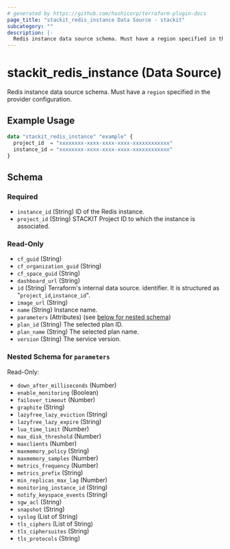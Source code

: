 ```yaml
---
# generated by https://github.com/hashicorp/terraform-plugin-docs
page_title: "stackit_redis_instance Data Source - stackit"
subcategory: ""
description: |-
  Redis instance data source schema. Must have a region specified in the provider configuration.
---
```


# stackit_redis_instance (Data Source)

Redis instance data source schema. Must have a `region` specified in the provider configuration.

## Example Usage

```terraform
data "stackit_redis_instance" "example" {
  project_id  = "xxxxxxxx-xxxx-xxxx-xxxx-xxxxxxxxxxxx"
  instance_id = "xxxxxxxx-xxxx-xxxx-xxxx-xxxxxxxxxxxx"
}
```

<!-- schema generated by tfplugindocs -->
## Schema

### Required

- `instance_id` (String) ID of the Redis instance.
- `project_id` (String) STACKIT Project ID to which the instance is associated.

### Read-Only

- `cf_guid` (String)
- `cf_organization_guid` (String)
- `cf_space_guid` (String)
- `dashboard_url` (String)
- `id` (String) Terraform's internal data source. identifier. It is structured as "`project_id`,`instance_id`".
- `image_url` (String)
- `name` (String) Instance name.
- `parameters` (Attributes) (see [below for nested schema](#nestedatt--parameters))
- `plan_id` (String) The selected plan ID.
- `plan_name` (String) The selected plan name.
- `version` (String) The service version.

<a id="nestedatt--parameters"></a>
### Nested Schema for `parameters`

Read-Only:

- `down_after_milliseconds` (Number)
- `enable_monitoring` (Boolean)
- `failover_timeout` (Number)
- `graphite` (String)
- `lazyfree_lazy_eviction` (String)
- `lazyfree_lazy_expire` (String)
- `lua_time_limit` (Number)
- `max_disk_threshold` (Number)
- `maxclients` (Number)
- `maxmemory_policy` (String)
- `maxmemory_samples` (Number)
- `metrics_frequency` (Number)
- `metrics_prefix` (String)
- `min_replicas_max_lag` (Number)
- `monitoring_instance_id` (String)
- `notify_keyspace_events` (String)
- `sgw_acl` (String)
- `snapshot` (String)
- `syslog` (List of String)
- `tls_ciphers` (List of String)
- `tls_ciphersuites` (String)
- `tls_protocols` (String)
